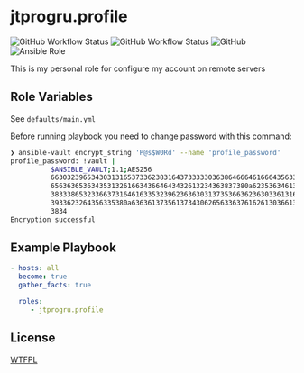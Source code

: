 # jtprogru.profile

![GitHub Workflow Status](https://img.shields.io/github/workflow/status/jtprogru/ansible-role-profile/CI?label=CI) ![GitHub Workflow Status](https://img.shields.io/github/workflow/status/jtprogru/ansible-role-profile/Release?label=Release) ![GitHub](https://img.shields.io/github/license/jtprogru/ansible-role-profile) ![Ansible Role](https://img.shields.io/ansible/role/53231)

This is my personal role for configure my account on remote servers


## Role Variables

See `defaults/main.yml`

Before running playbook you need to change password with this command:
```bash
❯ ansible-vault encrypt_string 'P@s$W0Rd' --name 'profile_password'
profile_password: !vault |
          $ANSIBLE_VAULT;1.1;AES256
          66303239653430313165373362383164373333303638646664616664356330373865333539323566
          6563636536343531326166343664643432613234363837380a623536346136323837623466643364
          38333865323366373164616335323962363630313735366362363033613166616164626239313762
          3933623264356335380a636361373561373430626563363761626130366134353633633739336361
          3834
Encryption successful
```

## Example Playbook

```yaml
- hosts: all
  become: true
  gather_facts: true

  roles:
     - jtprogru.profile
```

## License

[WTFPL](LICENSE.md)
